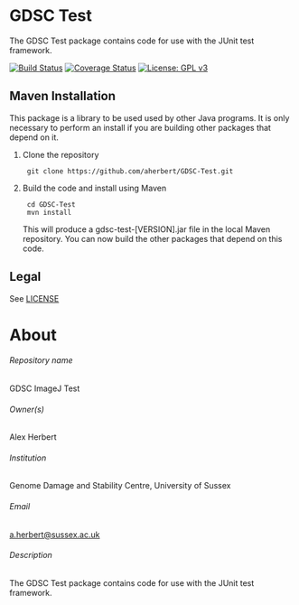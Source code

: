 GDSC Test
=========

The GDSC Test package contains code for use with the JUnit test framework.

[![Build Status](https://travis-ci.com/aherbert/GDSC-Test.svg?branch=master)](https://travis-ci.com/aherbert/GDSC-Test)
[![Coverage Status](https://coveralls.io/repos/github/aherbert/GDSC-Test/badge.svg?branch=master)](https://coveralls.io/github/aherbert/GDSC-Test?branch=master)
[![License: GPL v3](https://img.shields.io/badge/License-GPL%20v3-blue.svg)](https://www.gnu.org/licenses/gpl-3.0)

Maven Installation
------------------

This package is a library to be used used by other Java programs. It is only 
necessary to perform an install if you are building other packages that depend
on it. 

1. Clone the repository

        git clone https://github.com/aherbert/GDSC-Test.git

2. Build the code and install using Maven

        cd GDSC-Test
        mvn install

	This will produce a gdsc-test-[VERSION].jar file in the local Maven
	repository. You can now build the other packages that depend on this code.


Legal
-----

See [LICENSE](LICENSE.txt)


# About #

###### Repository name ######
GDSC ImageJ Test

###### Owner(s) ######
Alex Herbert

###### Institution ######
Genome Damage and Stability Centre, University of Sussex

###### Email ######
a.herbert@sussex.ac.uk

###### Description ######
The GDSC Test package contains code for use with the JUnit test framework.
